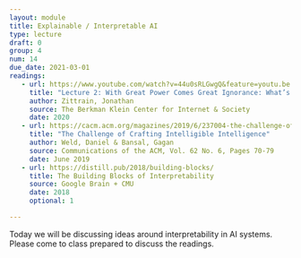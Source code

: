```yaml
---
layout: module
title: Explainable / Interpretable AI
type: lecture
draft: 0
group: 4
num: 14
due_date: 2021-03-01
readings:
   - url: https://www.youtube.com/watch?v=44u0sRLGwgQ&feature=youtu.be
     title: "Lecture 2: With Great Power Comes Great Ignorance: What’s Wrong When Machine Learning Gets It Right"
     author: Zittrain, Jonathan
     source: The Berkman Klein Center for Internet & Society
     date: 2020
   - url: https://cacm.acm.org/magazines/2019/6/237004-the-challenge-of-crafting-intelligible-intelligence/fulltext
     title: "The Challenge of Crafting Intelligible Intelligence"
     author: Weld, Daniel & Bansal, Gagan
     source: Communications of the ACM, Vol. 62 No. 6, Pages 70-79
     date: June 2019
   - url: https://distill.pub/2018/building-blocks/
     title: The Building Blocks of Interpretability
     source: Google Brain + CMU
     date: 2018
     optional: 1

---
```


Today we will be discussing ideas around interpretability in AI systems. Please come to class prepared to discuss the readings. 